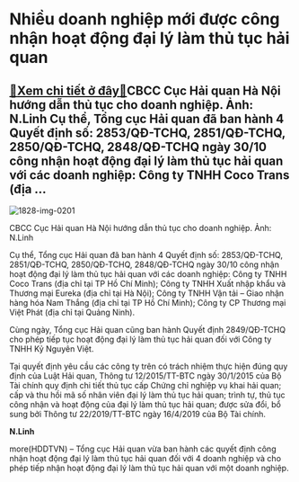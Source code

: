 Nhiều doanh nghiệp mới được công nhận hoạt động đại lý làm thủ tục hải quan
===========================================================================

[:gift:Xem chi tiết ở đây:gift:](https://hddtvn.com/nhieu-doanh-nghiep-moi-duoc-cong-nhan-hoat-dong-dai-ly-lam-thu-tuc-hai-quan/)CBCC Cục Hải quan Hà Nội hướng dẫn thủ tục cho doanh nghiệp. Ảnh: N.Linh Cụ thể, Tổng cục Hải quan đã ban hành 4 Quyết định số: 2853/QĐ-TCHQ, 2851/QĐ-TCHQ, 2850/QĐ-TCHQ, 2848/QĐ-TCHQ ngày 30/10 công nhận hoạt động đại lý làm thủ tục hải quan với các doanh nghiệp: Công ty TNHH Coco Trans (địa …
------------------------------------------------------------------------------------------------------------------------------------------------------------------------------------------------------------------------------------------------------------------------------------------------------





![1828-img-0201](https://hddtvn.com/wp-content/uploads/2021/01/1828_IMG_0201.jpg "CBCC Cục Hải quan Hà Nội hướng dẫn thủ tục cho doanh nghiệp. Ảnh: N.Linh")


CBCC Cục Hải quan Hà Nội hướng dẫn thủ tục cho doanh nghiệp. Ảnh: N.Linh



Cụ thể, Tổng cục Hải quan đã ban hành 4 Quyết định số: 2853/QĐ-TCHQ, 2851/QĐ-TCHQ, 2850/QĐ-TCHQ, 2848/QĐ-TCHQ ngày 30/10 công nhận hoạt động đại lý làm thủ tục hải quan với các doanh nghiệp: Công ty TNHH Coco Trans (địa chỉ tại TP Hồ Chí Minh); Công ty TNHH Xuất nhập khẩu và Thương mại Eureka (địa chỉ tại Hà Nội); Công ty TNHH Vận tải – Giao nhận hàng hóa Nam Thắng (địa chỉ tại TP Hồ Chí Minh); Công ty CP Thương mại Việt Phát (địa chỉ tại Quảng Ninh).


Cùng ngày, Tổng cục Hải quan cũng ban hành Quyết định 2849/QĐ-TCHQ cho phép tiếp tục hoạt động đại lý làm thủ tục hải quan đối với Công ty TNHH Kỷ Nguyên Việt.


Tại quyết định yêu cầu các công ty trên có trách nhiệm thực hiện đúng quy định của Luật Hải quan, Thông tư 12/2015/TT-BTC ngày 30/1/2015 của Bộ Tài chính quy định chi tiết thủ tục cấp Chứng chỉ nghiệp vụ khai hải quan; cấp và thu hồi mã số nhân viên đại lý làm thủ tục hải quan; trình tự, thủ tục công nhận và hoạt động của đại lý làm thủ tục hải quan; được sửa đổi, bổ sung bởi Thông tư 22/2019/TT-BTC ngày 16/4/2019 của Bộ Tài chính.




**N.Linh**



more(HDDTVN) – Tổng cục Hải quan vừa ban hành các quyết định công nhận hoạt động đại lý làm thủ tục hải quan đối với 4 doanh nghiệp và cho phép tiếp nhận hoạt động đại lý làm thủ tục hải quan với một doanh nghiệp.

